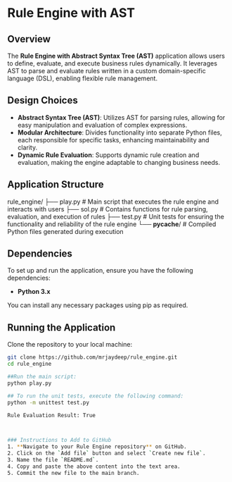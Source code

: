 
# Rule Engine with AST

## Overview
The **Rule Engine with Abstract Syntax Tree (AST)** application allows users to define, evaluate, and execute business rules dynamically. It leverages AST to parse and evaluate rules written in a custom domain-specific language (DSL), enabling flexible rule management.

## Design Choices
- **Abstract Syntax Tree (AST)**: Utilizes AST for parsing rules, allowing for easy manipulation and evaluation of complex expressions.
- **Modular Architecture**: Divides functionality into separate Python files, each responsible for specific tasks, enhancing maintainability and clarity.
- **Dynamic Rule Evaluation**: Supports dynamic rule creation and evaluation, making the engine adaptable to changing business needs.

## Application Structure
rule_engine/
├── play.py         # Main script that executes the rule engine and interacts with users
├── sol.py          # Contains functions for rule parsing, evaluation, and execution of rules
├── test.py         # Unit tests for ensuring the functionality and reliability of the rule engine
└── __pycache__/    # Compiled Python files generated during execution



## Dependencies
To set up and run the application, ensure you have the following dependencies:
- **Python 3.x**

You can install any necessary packages using pip as required.

## Running the Application
Clone the repository to your local machine:
```bash
git clone https://github.com/mrjaydeep/rule_engine.git
cd rule_engine

##Run the main script:
python play.py

## To run the unit tests, execute the following command:
python -m unittest test.py

Rule Evaluation Result: True



### Instructions to Add to GitHub
1. **Navigate to your Rule Engine repository** on GitHub.
2. Click on the `Add file` button and select `Create new file`.
3. Name the file `README.md`.
4. Copy and paste the above content into the text area.
5. Commit the new file to the main branch.

